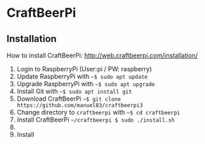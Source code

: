 # CraftBeerPi

## Installation
How to install CraftBeerPi: http://web.craftbeerpi.com/installation/

1. Login to RaspberryPi (User:pi / PW: raspberry)
2. Update RaspberryPi with `~$ sudo apt update`
3. Upgrade RaspberryPi with `~$ sudo apt upgrade`
4. Install Git with `~$ sudo apt install git`
5. Download CraftBeerPi `~$ git clone https://github.com/manuel83/craftbeerpi3`
6. Change directory to `craftbeerpi` with `~$ cd craftbeerpi`
7. Install CraftBeerPi `~/craftbeerpi $ sudo ./install.sh`
8. 
7. Install  
